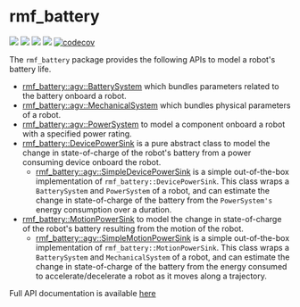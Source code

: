 # rmf\_battery

![](https://github.com/open-rmf/rmf_battery/workflows/build/badge.svg)
![](https://github.com/open-rmf/rmf_battery/workflows/asan/badge.svg)
![](https://github.com/open-rmf/rmf_battery/workflows/tsan/badge.svg)
![](https://github.com/open-rmf/rmf_battery/workflows/style/badge.svg)
[![codecov](https://codecov.io/gh/open-rmf/rmf_battery/branch/main/graph/badge.svg)](https://codecov.io/gh/open-rmf/rmf_battery)

The `rmf_battery` package provides the following APIs to model a robot's battery life.
* [rmf_battery::agv::BatterySystem](https://docs.ros.org/en/rolling/p/rmf_battery/generated/classrmf__battery_1_1agv_1_1BatterySystem.html) which bundles parameters related to the battery onboard a robot.
* [rmf_battery::agv::MechanicalSystem](https://docs.ros.org/en/rolling/p/rmf_battery/generated/classrmf__battery_1_1agv_1_1MechanicalSystem.html) which bundles physical parameters of a robot.
* [rmf_battery::agv::PowerSystem](https://docs.ros.org/en/rolling/p/rmf_battery/generated/classrmf__battery_1_1agv_1_1PowerSystem.html) to model a component onboard a robot with a specified power rating.
* [rmf_battery::DevicePowerSink](https://docs.ros.org/en/rolling/p/rmf_battery/generated/classrmf__battery_1_1DevicePowerSink.html) is a pure abstract class to model the change in state-of-charge of the robot's battery from a power consuming device onboard the robot.
  * [rmf_battery::agv::SimpleDevicePowerSink](https://docs.ros.org/en/rolling/p/rmf_battery/generated/classrmf__battery_1_1agv_1_1SimpleDevicePowerSink.html) is a simple out-of-the-box implementation of `rmf_battery::DevicePowerSink`. This class wraps a `BatterySystem` and `PowerSystem` of a robot, and can estimate the change in state-of-charge of the battery from the `PowerSystem's` energy consumption over a duration.
* [rmf_battery::MotionPowerSink](https://docs.ros.org/en/rolling/p/rmf_battery/generated/classrmf__battery_1_1MotionPowerSink.html) to model the change in state-of-charge of the robot's battery resulting from the motion of the robot.
  * [rmf_battery::agv::SimpleMotionPowerSink](https://docs.ros.org/en/rolling/p/rmf_battery/generated/classrmf__battery_1_1agv_1_1SimpleMotionPowerSink.html) is a simple out-of-the-box implementation of `rmf_battery::MotionPowerSink`. This class wraps a `BatterySystem` and `MechanicalSystem` of a robot, and can estimate the change in state-of-charge of the battery from the energy consumed to accelerate/decelerate a robot as it moves along a trajectory.

Full API documentation is available [here](https://docs.ros.org/en/rolling/p/rmf_battery/)
